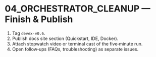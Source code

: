 # 04_ORCHESTRATOR_CLEANUP — Finish & Publish

1) Tag `devex-v0.6`.
2) Publish docs site section (Quickstart, IDE, Docker).
3) Attach stopwatch video or terminal cast of the five‑minute run.
4) Open follow‑ups (FAQs, troubleshooting) as separate issues.
